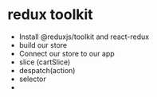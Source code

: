 

# redux toolkit
- Install @reduxjs/toolkit and react-redux
- build our store
- Connect our store to our app
- slice (cartSlice)
- despatch(action)
- selector 
- 